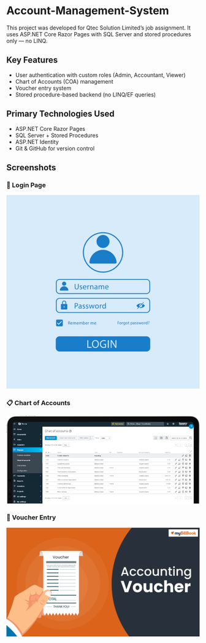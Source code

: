 # Account-Management-System

This project was developed for Qtec Solution Limited’s job assignment. It uses ASP.NET Core Razor Pages with SQL Server and stored procedures only — no LINQ.


## Key Features
- User authentication with custom roles (Admin, Accountant, Viewer)
- Chart of Accounts (COA) management
- Voucher entry system
- Stored procedure-based backend (no LINQ/EF queries)

## Primary Technologies Used

- ASP.NET Core Razor Pages
- SQL Server + Stored Procedures
- ASP.NET Identity
- Git & GitHub for version control

## Screenshots

### 🔐 Login Page
![Login Page](screenshots/login-page.jpg)

### 📋 Chart of Accounts
![COA](screenshots/chart-of-accounts-page.png)

### 🧾 Voucher Entry
![Voucher Entry](screenshots/voucher-entry-page.png)